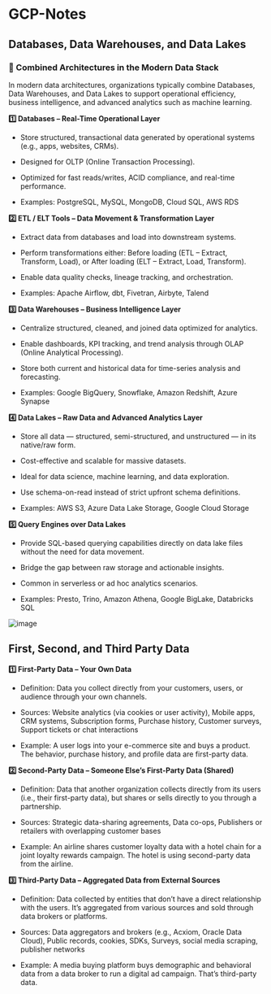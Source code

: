 # GCP-Notes

## Databases, Data Warehouses, and Data Lakes

### 🧠 Combined Architectures in the Modern Data Stack ###
In modern data architectures, organizations typically combine Databases, Data Warehouses, and Data Lakes to support operational efficiency, business intelligence, and advanced analytics such as machine learning.

**1️⃣ Databases – Real-Time Operational Layer**
- Store structured, transactional data generated by operational systems (e.g., apps, websites, CRMs).

- Designed for OLTP (Online Transaction Processing).

- Optimized for fast reads/writes, ACID compliance, and real-time performance.

- Examples: PostgreSQL, MySQL, MongoDB, Cloud SQL, AWS RDS

**2️⃣ ETL / ELT Tools – Data Movement & Transformation Layer**
- Extract data from databases and load into downstream systems.

- Perform transformations either: Before loading (ETL – Extract, Transform, Load), or After loading (ELT – Extract, Load, Transform).

- Enable data quality checks, lineage tracking, and orchestration.

- Examples: Apache Airflow, dbt, Fivetran, Airbyte, Talend

**3️⃣ Data Warehouses – Business Intelligence Layer**
- Centralize structured, cleaned, and joined data optimized for analytics.

- Enable dashboards, KPI tracking, and trend analysis through OLAP (Online Analytical Processing).

- Store both current and historical data for time-series analysis and forecasting.

- Examples: Google BigQuery, Snowflake, Amazon Redshift, Azure Synapse

**4️⃣ Data Lakes – Raw Data and Advanced Analytics Layer**
- Store all data — structured, semi-structured, and unstructured — in its native/raw form.

- Cost-effective and scalable for massive datasets.

- Ideal for data science, machine learning, and data exploration.

- Use schema-on-read instead of strict upfront schema definitions.

- Examples: AWS S3, Azure Data Lake Storage, Google Cloud Storage

**5️⃣ Query Engines over Data Lakes**
- Provide SQL-based querying capabilities directly on data lake files without the need for data movement.

- Bridge the gap between raw storage and actionable insights.

- Common in serverless or ad hoc analytics scenarios.

- Examples: Presto, Trino, Amazon Athena, Google BigLake, Databricks SQL

![image](https://github.com/user-attachments/assets/37edb1c5-dc72-4864-9be2-c7c8793dc3ea)


## First, Second, and Third Party Data 

**1️⃣ First-Party Data – Your Own Data**
- Definition: Data you collect directly from your customers, users, or audience through your own channels.

- Sources: Website analytics (via cookies or user activity), Mobile apps, CRM systems, Subscription forms, Purchase history, Customer surveys, Support tickets or chat interactions

- Example: A user logs into your e-commerce site and buys a product. The behavior, purchase history, and profile data are first-party data.

**2️⃣ Second-Party Data – Someone Else’s First-Party Data (Shared)**
- Definition: Data that another organization collects directly from its users (i.e., their first-party data), but shares or sells directly to you through a partnership.

- Sources: Strategic data-sharing agreements, Data co-ops, Publishers or retailers with overlapping customer bases

- Example: An airline shares customer loyalty data with a hotel chain for a joint loyalty rewards campaign. The hotel is using second-party data from the airline.


**3️⃣ Third-Party Data – Aggregated Data from External Sources**
- Definition: Data collected by entities that don’t have a direct relationship with the users. It’s aggregated from various sources and sold through data brokers or platforms.

- Sources: Data aggregators and brokers (e.g., Acxiom, Oracle Data Cloud), Public records, cookies, SDKs, Surveys, social media scraping, publisher networks

- Example: A media buying platform buys demographic and behavioral data from a data broker to run a digital ad campaign. That’s third-party data.



